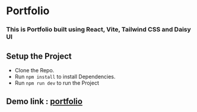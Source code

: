 # Portfolio

### This is Portfolio built using React, Vite, Tailwind CSS and Daisy UI

## Setup the Project

- Clone the Repo.
- Run  `` npm install `` to install Dependencies. 
- Run `` npm run dev `` to run the Project

## Demo link : [portfolio](https://vishwaravi.me)
